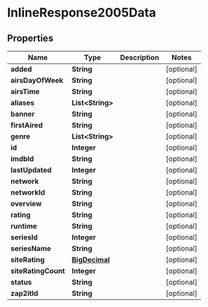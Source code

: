 
# InlineResponse2005Data

## Properties
Name | Type | Description | Notes
------------ | ------------- | ------------- | -------------
**added** | **String** |  |  [optional]
**airsDayOfWeek** | **String** |  |  [optional]
**airsTime** | **String** |  |  [optional]
**aliases** | **List&lt;String&gt;** |  |  [optional]
**banner** | **String** |  |  [optional]
**firstAired** | **String** |  |  [optional]
**genre** | **List&lt;String&gt;** |  |  [optional]
**id** | **Integer** |  |  [optional]
**imdbId** | **String** |  |  [optional]
**lastUpdated** | **Integer** |  |  [optional]
**network** | **String** |  |  [optional]
**networkId** | **String** |  |  [optional]
**overview** | **String** |  |  [optional]
**rating** | **String** |  |  [optional]
**runtime** | **String** |  |  [optional]
**seriesId** | **Integer** |  |  [optional]
**seriesName** | **String** |  |  [optional]
**siteRating** | [**BigDecimal**](BigDecimal.md) |  |  [optional]
**siteRatingCount** | **Integer** |  |  [optional]
**status** | **String** |  |  [optional]
**zap2itId** | **String** |  |  [optional]



